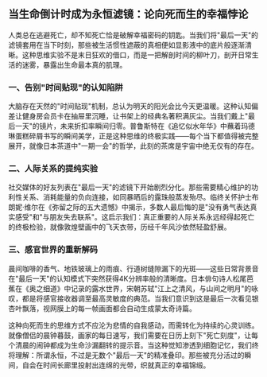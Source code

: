 ## 当生命倒计时成为永恒滤镜：论向死而生的幸福悖论
 
 人类总在逃避死亡，却不知死亡恰是破解幸福密码的钥匙。当我们将"最后一天"的滤镜套用在当下时刻，那些被生活惯性遮蔽的真相便如显影液中的底片般逐渐清晰。这种思维实验不是末日狂欢的借口，而是一把解剖时间的柳叶刀，剖开日常生活的迷雾，暴露出生命最本真的肌理。
 
### 一、告别"时间贴现"的认知陷阱
 大脑存在天然的"时间贴现"机制，总认为明天的阳光会比今天更温暖。这种认知偏差让健身房会员卡在抽屉里沉睡，让书架上的经典名著积满灰尘。当我们戴上"最后一天"的镜片，未来折扣率瞬间归零。普鲁斯特在《追忆似水年华》中蘸着玛德琳蛋糕碎屑书写的瞬间美学，正是这种思维的终极实践——每个当下都值得被完整展开，就像日本茶道中"一期一会"的哲学，此刻的茶席是宇宙中绝无仅有的存在。
 
### 二、人际关系的提纯实验
 社交媒体的好友列表在"最后一天"的滤镜下开始剧烈分化。那些需要精心维护的功利性关系、消耗能量的负向连接，如同暴晒后的露珠般蒸发殆尽。临终关怀护士布朗妮·维尔在《弥留之际的五大遗憾》中揭示，多数人最后悔的是"没有勇气表达真实感受"和"与朋友失去联系"。这启示我们：真正重要的人际关系永远经得起死亡的终极检验，就像敦煌壁画中的飞天衣带，历经千年风沙依然轻盈舒展。
 
### 三、感官世界的重新解码
 晨间咖啡的香气、地铁玻璃上的雨痕、行道树缝隙漏下的光斑——这些日常背景音在"最后一天"的认知模式下突然获得4K分辨率般的清晰度。日本俳句诗人松尾芭蕉在《奥之细道》中记录的露水世界，宋朝苏轼"江上之清风，与山间之明月"的咏叹，都是将感官接收器调至最高灵敏度的典范。当我们意识到这是最后一次看见银杏叶飘落，视网膜上的每一帧画面都会自动生成蒙太奇诗篇。
 
 这种向死而生的思维方式不应沦为悲情的自我感动，而需转化为持续的心灵训练。就像僧侣的晨钟暮鼓，画家的每日速写，我们需要在日历上刻下"死亡刻度"，让每个清晨的闹钟都成为生命沙漏翻转的提示音。当这种觉知渗透到细胞记忆，我们终将理解：所谓永恒，不过是无数个"最后一天"的精准叠印。那些被充分活过的瞬间，自会在时间长廊里投射出连绵的光带，织就真正的幸福锦缎。